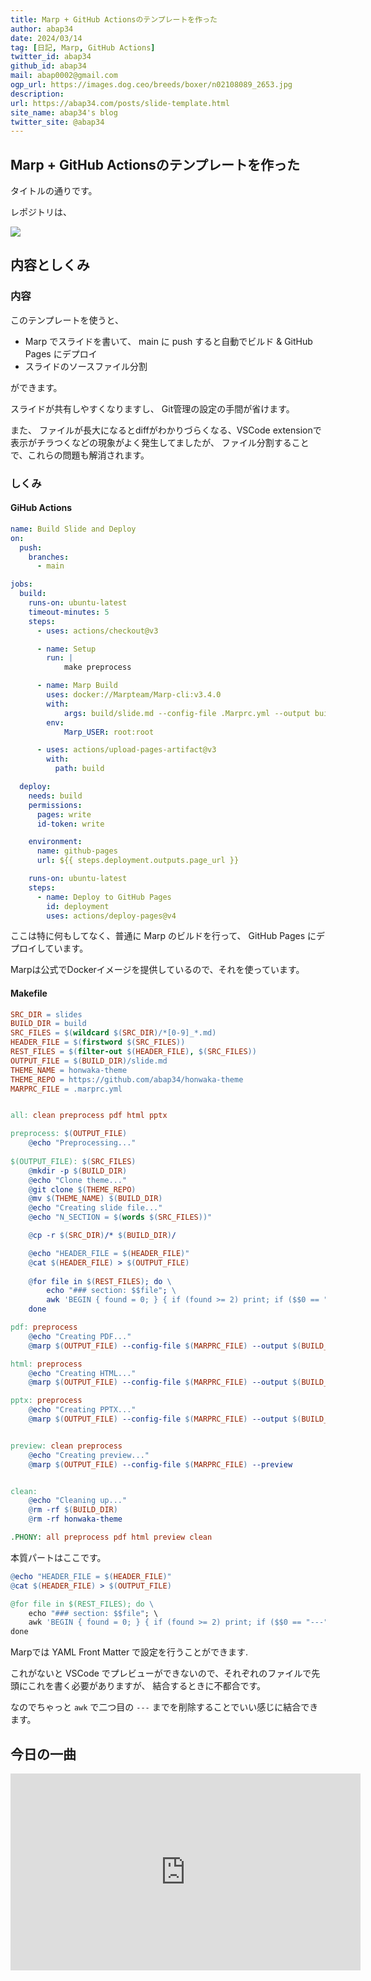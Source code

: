 ```yaml
---
title: Marp + GitHub Actionsのテンプレートを作った
author: abap34
date: 2024/03/14
tag: [日記, Marp, GitHub Actions]
twitter_id: abap34
github_id: abap34
mail: abap0002@gmail.com
ogp_url: https://images.dog.ceo/breeds/boxer/n02108089_2653.jpg
description: 
url: https://abap34.com/posts/slide-template.html
site_name: abap34's blog
twitter_site: @abap34
---
```



## Marp + GitHub Actionsのテンプレートを作った

タイトルの通りです。

レポジトリは、


<a href="https://github.com/abap34/slide-template"><img src="https://gh-card.dev/repos/abap34/slide-template.svg"></a>



## 内容としくみ

### 内容

このテンプレートを使うと、

- Marp でスライドを書いて、 main に push すると自動でビルド & GitHub Pages にデプロイ
- スライドのソースファイル分割

ができます。

スライドが共有しやすくなりますし、 Git管理の設定の手間が省けます。


また、 ファイルが長大になるとdiffがわかりづらくなる、VSCode extensionで表示がチラつくなどの現象がよく発生してましたが、
ファイル分割することで、これらの問題も解消されます。

### しくみ

#### GiHub Actions

```yaml
name: Build Slide and Deploy
on:
  push:
    branches:
      - main

jobs:
  build:
    runs-on: ubuntu-latest
    timeout-minutes: 5
    steps:
      - uses: actions/checkout@v3

      - name: Setup
        run: |
            make preprocess

      - name: Marp Build 
        uses: docker://Marpteam/Marp-cli:v3.4.0
        with:
            args: build/slide.md --config-file .Marprc.yml --output build/index.html
        env:
            Marp_USER: root:root

      - uses: actions/upload-pages-artifact@v3
        with:
          path: build

  deploy:
    needs: build
    permissions:
      pages: write
      id-token: write

    environment:
      name: github-pages
      url: ${{ steps.deployment.outputs.page_url }}

    runs-on: ubuntu-latest
    steps:
      - name: Deploy to GitHub Pages
        id: deployment
        uses: actions/deploy-pages@v4
```


ここは特に何もしてなく、普通に Marp のビルドを行って、 GitHub Pages にデプロイしています。

Marpは公式でDockerイメージを提供しているので、それを使っています。


#### Makefile


```makefile
SRC_DIR = slides
BUILD_DIR = build
SRC_FILES = $(wildcard $(SRC_DIR)/*[0-9]_*.md)
HEADER_FILE = $(firstword $(SRC_FILES))
REST_FILES = $(filter-out $(HEADER_FILE), $(SRC_FILES))
OUTPUT_FILE = $(BUILD_DIR)/slide.md
THEME_NAME = honwaka-theme
THEME_REPO = https://github.com/abap34/honwaka-theme
MARPRC_FILE = .marprc.yml


all: clean preprocess pdf html pptx

preprocess: $(OUTPUT_FILE)
	@echo "Preprocessing..."
	
$(OUTPUT_FILE): $(SRC_FILES)
	@mkdir -p $(BUILD_DIR)
	@echo "Clone theme..."
	@git clone $(THEME_REPO)
	@mv $(THEME_NAME) $(BUILD_DIR)
	@echo "Creating slide file..."
	@echo "N_SECTION = $(words $(SRC_FILES))"

	@cp -r $(SRC_DIR)/* $(BUILD_DIR)/

	@echo "HEADER_FILE = $(HEADER_FILE)"
	@cat $(HEADER_FILE) > $(OUTPUT_FILE)
	
	@for file in $(REST_FILES); do \
		echo "### section: $$file"; \
		awk 'BEGIN { found = 0; } { if (found >= 2) print; if ($$0 == "---") found++; }' $$file >> $(OUTPUT_FILE); \
	done

pdf: preprocess
	@echo "Creating PDF..."
	@marp $(OUTPUT_FILE) --config-file $(MARPRC_FILE) --output $(BUILD_DIR)/slide.pdf

html: preprocess
	@echo "Creating HTML..."
	@marp $(OUTPUT_FILE) --config-file $(MARPRC_FILE) --output $(BUILD_DIR)/slide.html

pptx: preprocess
	@echo "Creating PPTX..."
	@marp $(OUTPUT_FILE) --config-file $(MARPRC_FILE) --output $(BUILD_DIR)/slide.pptx


preview: clean preprocess
	@echo "Creating preview..."
	@marp $(OUTPUT_FILE) --config-file $(MARPRC_FILE) --preview


clean:
	@echo "Cleaning up..."
	@rm -rf $(BUILD_DIR)
	@rm -rf honwaka-theme

.PHONY: all preprocess pdf html preview clean
```


本質パートはここです。

```Makefile
@echo "HEADER_FILE = $(HEADER_FILE)"
@cat $(HEADER_FILE) > $(OUTPUT_FILE)

@for file in $(REST_FILES); do \
    echo "### section: $$file"; \
    awk 'BEGIN { found = 0; } { if (found >= 2) print; if ($$0 == "---") found++; }' $$file >> $(OUTPUT_FILE); \
done
```

Marpでは YAML Front Matter で設定を行うことができます.

これがないと VSCode でプレビューができないので、それぞれのファイルで先頭にこれを書く必要がありますが、
結合するときに不都合です。


なのでちゃっと `awk` で二つ目の `---` までを削除することでいい感じに結合できます。

## 今日の一曲


<iframe width="560" height="315" src="https://www.youtube.com/embed/ayDVB4IAZWA?si=NrdiIKGNQkvdetr8" title="YouTube video player" frameborder="0" allow="accelerometer; autoplay; clipboard-write; encrypted-media; gyroscope; picture-in-picture; web-share" allowfullscreen></iframe>


  